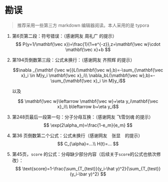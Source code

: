 # 勘误
>推荐采用一些第三方 markdown 编辑器阅读。本人采用的是 typora

1. 第6页第二段：符号错误：（感谢网友 周礼广 的提示）
   $$
    P(y=1/\mathbf{\vec x})=\frac{1}{1+e^{-z}},z=\mathbf{\vec w}\cdot \mathbf{\vec x}+b
   $$

2. 第194页倒数第三段：公式未换行：（感谢网友 齐照辉 的提示）

   $$\nabla _{\mathbf {\vec w}}L(\mathbf{\vec w},b)=-\sum_{\mathbf{\vec x}_i \in M}y_i \mathbf{\vec x}_i\\ \nabla_bL(\mathbf{\vec w},b)=-\sum_{\mathbf{\vec x}_i \in M}y_i​$$

   以及

   $$ \mathbf{\vec w}\leftarrow \mathbf{\vec w}+\eta y_i\mathbf{\vec x}_i\\ b\leftarrow b+\eta y_i$$

3. 第248页最后一段第一句：分子分母互换：（感谢网友 飞雪剑魂 的提示）
   $$
   \exp(2\alpha_m)=\frac{1-e_m}{e_m}
   $$

4. 第36 页倒数第二个公式：公式未换行（感谢网友　张显　的提示）
   $$
   C_{\alpha}=...\\
   H(t)=...
   $$

5. 第45页，`score` 的公式：分母缺少部分内容（后续关于`score`的公式也依次修改）：
   $$
   \text{score}=1-\frac{\sum_{T_{test}}(y_i-\hat y)^2}{\sum_{T_{test}}(y_i-\bar y)^2}
   $$

